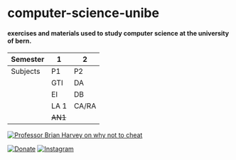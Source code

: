 # computer-science-unibe
#### exercises and materials used to study computer science at the university of bern.


| Semester   | 1        | 2     |
| ---------- |----------|-------|
| Subjects   | P1       | P2    |
|            | GTI      | DA    |
|            | EI       | DB    |
|            | LA 1     | CA/RA |
|            | ~~AN1~~  |       |





[![Professor Brian Harvey on why not to cheat](https://res.cloudinary.com/marcomontalbano/image/upload/v1619619959/video_to_markdown/images/youtube--hMloyp6NI4E-c05b58ac6eb4c4700831b2b3070cd403.jpg)](https://www.youtube.com/watch?v=hMloyp6NI4E "Professor Brian Harvey on why not to cheat")


[![Donate](https://img.shields.io/badge/Donate-PayPal-blue.svg)](https://www.paypal.com/cgi-bin/webscr?cmd=_s-xclick&hosted_button_id=L4E6PHP4RLC6S&source=url)
[![Instagram](https://img.shields.io/badge/follow-Instagram-blueviolet?logo=instagram)](https://www.instagram.com/luk_i_gold)

